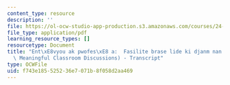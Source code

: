 ```yaml
---
content_type: resource
description: ''
file: https://ol-ocw-studio-app-production.s3.amazonaws.com/courses/24-908-creole-language-and-caribbean-identities-spring-2017/f743e185525236e7071b8f058d2aa469_MIT24_908S17_Facilitating_Discussions_Creole_300k.pdf
file_type: application/pdf
learning_resource_types: []
resourcetype: Document
title: "Ent\xE8vyou ak pwofes\xE8 a:  Fasilite brase lide ki djanm nan sal klas (Facilitating\
  \ Meaningful Classroom Discussions) - Transcript"
type: OCWFile
uid: f743e185-5252-36e7-071b-8f058d2aa469
---
```

